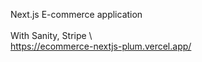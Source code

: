 Next.js E-commerce application \
\
With Sanity, Stripe
\ 
\
https://ecommerce-nextjs-plum.vercel.app/
